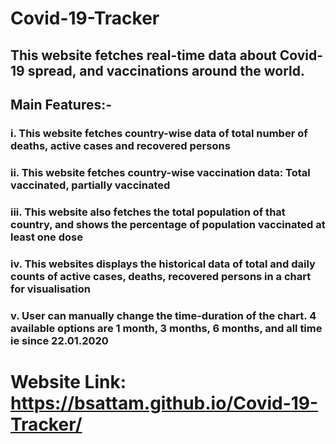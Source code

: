 # Covid-19-Tracker

## This website fetches real-time data about Covid-19 spread, and vaccinations around the world.
## Main Features:-
### i. This website fetches country-wise data of total number of deaths, active cases and recovered persons
### ii. This website fetches country-wise vaccination data: Total vaccinated, partially vaccinated
### iii. This website also fetches the total population of that country, and shows the percentage of population vaccinated at least one dose
### iv. This websites displays the historical data of total and daily counts of active cases, deaths, recovered persons in a chart for visualisation
### v. User can manually change the time-duration of the chart. 4 available options are 1 month, 3 months, 6 months, and all time ie since 22.01.2020

# Website Link: https://bsattam.github.io/Covid-19-Tracker/
